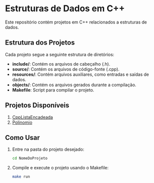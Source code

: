 # Estruturas de Dados em C++

Este repositório contém projetos em C++ relacionados a estruturas de dados.

## Estrutura dos Projetos

Cada projeto segue a seguinte estrutura de diretórios:

- **include/**: Contém os arquivos de cabeçalho (.h).
- **source/**: Contém os arquivos de código-fonte (.cpp).
- **resources/**: Contém arquivos auxiliares, como entradas e saídas de dados.
- **objects/**: Contém os arquivos gerados durante a compilação.
- **Makefile**: Script para compilar o projeto.

## Projetos Disponíveis

1. [CppListaEncadeada](./CppListaEncadeada/README.md)
2. [Polinomio](./Polinomio/README.md)

## Como Usar

1. Entre na pasta do projeto desejado:
   ```bash
   cd NomeDoProjeto

2. Compile e execute o projeto usando o Makefile:
    ```bash
    make run